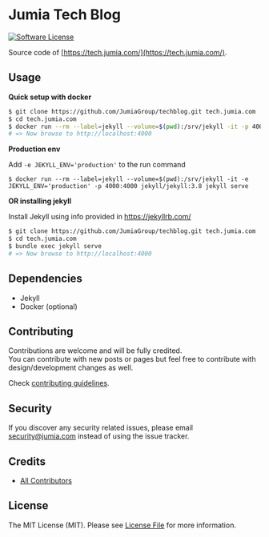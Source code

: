 # Jumia Tech Blog

[![Software License][ico-license]](LICENSE)    

Source code of [https://tech.jumia.com/](https://tech.jumia.com/).

## Usage

**Quick setup with docker**
```bash
$ git clone https://github.com/JumiaGroup/techblog.git tech.jumia.com
$ cd tech.jumia.com
$ docker run --rm --label=jekyll --volume=$(pwd):/srv/jekyll -it -p 4000:4000 jekyll/jekyll:3.8 jekyll serve
# => Now browse to http://localhost:4000
```

**Production env**

Add `-e JEKYLL_ENV='production'` to the run command

``$ docker run --rm --label=jekyll --volume=$(pwd):/srv/jekyll -it -e JEKYLL_ENV='production' -p 4000:4000 jekyll/jekyll:3.8 jekyll serve``

**OR installing jekyll**

Install Jekyll using info provided in https://jekyllrb.com/
```bash
$ git clone https://github.com/JumiaGroup/techblog.git tech.jumia.com
$ cd tech.jumia.com
$ bundle exec jekyll serve
# => Now browse to http://localhost:4000
```


## Dependencies
- Jekyll
- Docker (optional)


## Contributing
Contributions are welcome and will be fully credited.   
You can contribute with new posts or pages but feel free to contribute with design/development changes as well.  
  
Check [contributing guidelines](CONTRIBUTING.md).


## Security

If you discover any security related issues, please email security@jumia.com instead of using the issue tracker.

## Credits

- [All Contributors][link-contributors]

## License

The MIT License (MIT). Please see [License File](LICENSE) for more information.

[ico-license]: https://img.shields.io/badge/license-MIT-brightgreen.svg?style=flat-square
[link-contributors]: ../../contributors
